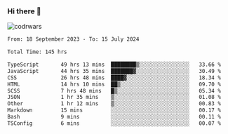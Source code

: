 ### Hi there 👋


![codrwars](https://www.codewars.com/users/rsschool_c9af20f58c35c696/badges/micro) 

<!--START_SECTION:waka-->

```txt
From: 18 September 2023 - To: 15 July 2024

Total Time: 145 hrs

TypeScript       49 hrs 13 mins  ████████▒░░░░░░░░░░░░░░░░   33.66 %
JavaScript       44 hrs 35 mins  ███████▓░░░░░░░░░░░░░░░░░   30.49 %
CSS              26 hrs 48 mins  ████▓░░░░░░░░░░░░░░░░░░░░   18.34 %
HTML             14 hrs 10 mins  ██▒░░░░░░░░░░░░░░░░░░░░░░   09.70 %
SCSS             7 hrs 48 mins   █▒░░░░░░░░░░░░░░░░░░░░░░░   05.34 %
JSON             1 hr 35 mins    ▒░░░░░░░░░░░░░░░░░░░░░░░░   01.08 %
Other            1 hr 12 mins    ▒░░░░░░░░░░░░░░░░░░░░░░░░   00.83 %
Markdown         15 mins         ░░░░░░░░░░░░░░░░░░░░░░░░░   00.17 %
Bash             9 mins          ░░░░░░░░░░░░░░░░░░░░░░░░░   00.11 %
TSConfig         6 mins          ░░░░░░░░░░░░░░░░░░░░░░░░░   00.07 %
```

<!--END_SECTION:waka-->
